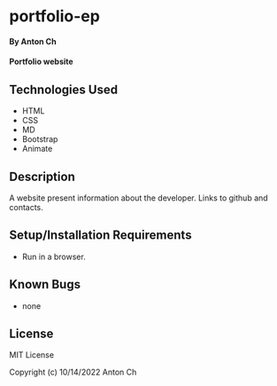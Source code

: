 # portfolio-ep

#### By Anton Ch

#### Portfolio website

## Technologies Used

* HTML
* CSS
* MD
* Bootstrap
* Animate

## Description

A website present information about the developer. Links to github and contacts.

## Setup/Installation Requirements

* Run in a browser.

## Known Bugs

* none

## License

MIT License

Copyright (c) 10/14/2022 Anton Ch